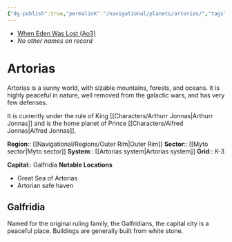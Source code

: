 ```yaml
---
{"dg-publish":true,"permalink":"/navigational/planets/artorias/","tags":["map","planet","outerrim","myto"]}
---
```


- [When Eden Was Lost (Ao3)](https://archiveofourown.org/works/19334440/chapters/45992584)
- *No other names on record*
# Artorias

Artorias is a sunny world, with sizable mountains, forests, and oceans. It is highly peaceful in nature, well removed from the galactic wars, and has very few defenses.

It is currently under the rule of King [[Characters/Arthurr Jonnas\|Arthurr Jonnas]] and is the home planet of Prince [[Characters/Alfred Jonnas\|Alfred Jonnas]]. 

**Region**::  [[Navigational/Regions/Outer Rim\|Outer Rim]]
**Sector**::  [[Myto sector\|Myto sector]]
**System**::  [[Artorias system\|Artorias system]]
**Grid**::  K-3

**Capital**:: Galfridia
**Notable Locations**
- Great Sea of Artorias
- Artorian safe haven

## Galfridia

Named for the original ruling family, the Galfridians, the capital city is a peaceful place. Buildings are generally built from white stone. 
